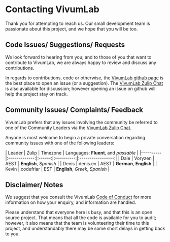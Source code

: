 # Contacting VivumLab

Thank you for attempting to reach us. Our small development team is passionate about this project, and we hope that you will be too.

## Code Issues/ Suggestions/ Requests
We look forward to hearing from you; and to those of you that want to contribute to VivumLab, we are always happy to review and discuss any contributions.

In regards to contributions, code or otherwise, the [VivumLab github page](https://github.com/VivumLab/VivumLab) is the best place to open an issue (or a suggestion). The [VivumLab Zulip Chat](https://vivumlab.zulipchat.com/) is also available for discussion; however opening an issue on github will help the project stay on track.

## Community Issues/ Complaints/ Feedback
VivumLab prefers that any issues involving the community be referred to one of the Community Leaders via the [VivumLab Zulip Chat](https://vivumlab.zulipchat.com/).

Anyone is most welcome to begin a private conversation regarding community issues with one of the following leaders:

| Leader | Zulip | Timezone | Languages: **Fluent**, and *passable* |
|----------|:-------------:|:------:|:----------:|:-----------------:|
| Dale | Voryzen | AEST | **English**, *Spanish* |
| Denis | denis.ev | AEST | **German**, **English** |
| Kevin | codefriar | EST | **English**, *Greek*, *Spanish* |

## Disclaimer/ Notes

We suggest that you consult the VivumLab [Code of Conduct](Code-of-Conduct.md) for more information on how your enquiry, and information are handled.

Please understand that everyone here is busy, and that this is an open source project. That means that all the code is available for you to audit; however, it also means that the team is volunteering their time to this project, and understandably there may be some short delays in getting back to you.
